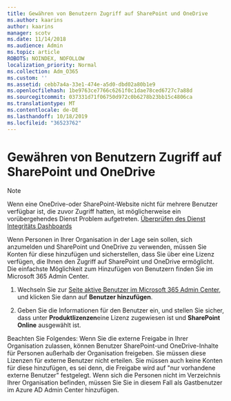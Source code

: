 ```yaml
---
title: Gewähren von Benutzern Zugriff auf SharePoint und OneDrive
ms.author: kaarins
author: kaarins
manager: scotv
ms.date: 11/14/2018
ms.audience: Admin
ms.topic: article
ROBOTS: NOINDEX, NOFOLLOW
localization_priority: Normal
ms.collection: Adm_O365
ms.custom: ''
ms.assetid: cebb7a4a-33e1-474e-a5d0-dbd02a80b1e9
ms.openlocfilehash: 1be9763ce7766c6261f0c1dae78ced6727c7a88d
ms.sourcegitcommit: 037331d71f06750d972c0b6278b23bb15c4806ca
ms.translationtype: MT
ms.contentlocale: de-DE
ms.lasthandoff: 10/18/2019
ms.locfileid: "36523762"
---
```

# <a name="give-users-access-to-sharepoint-and-onedrive"></a>Gewähren von Benutzern Zugriff auf SharePoint und OneDrive

> [!NOTE]
> Wenn eine OneDrive-oder SharePoint-Website nicht für mehrere Benutzer verfügbar ist, die zuvor Zugriff hatten, ist möglicherweise ein vorübergehendes Dienst Problem aufgetreten. [Überprüfen des Dienst Integritäts Dashboards](https://portal.office.com/adminportal/home#/servicehealth)
  
Wenn Personen in Ihrer Organisation in der Lage sein sollen, sich anzumelden und SharePoint und OneDrive zu verwenden, müssen Sie Konten für diese hinzufügen und sicherstellen, dass Sie über eine Lizenz verfügen, die Ihnen den Zugriff auf SharePoint und OneDrive ermöglicht. Die einfachste Möglichkeit zum Hinzufügen von Benutzern finden Sie im Microsoft 365 Admin Center.
  
1. Wechseln Sie zur [Seite aktive Benutzer im Microsoft 365 Admin Center](https://portal.office.com/adminportal/home#/users), und klicken Sie dann auf **Benutzer hinzufügen**.
    
2. Geben Sie die Informationen für den Benutzer ein, und stellen Sie sicher, dass unter **Produktlizenzen**eine Lizenz zugewiesen ist und **SharePoint Online** ausgewählt ist. 
    
Beachten Sie Folgendes: Wenn Sie die externe Freigabe in Ihrer Organisation zulassen, können Benutzer SharePoint-und OneDrive-Inhalte für Personen außerhalb der Organisation freigeben. Sie müssen diese Lizenzen für externe Benutzer nicht erteilen. Sie müssen auch keine Konten für diese hinzufügen, es sei denn, die Freigabe wird auf "nur vorhandene externe Benutzer" festgelegt. Wenn sich die Personen nicht im Verzeichnis Ihrer Organisation befinden, müssen Sie Sie in diesem Fall als Gastbenutzer im Azure AD Admin Center hinzufügen.
  

